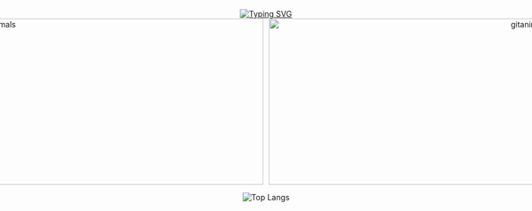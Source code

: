<!-- title logo -->
<div align="center">
  <a href="https://git.io/typing-svg">
    <img src="https://readme-typing-svg.demolab.com?font=Bitcount+Prop+Single&size=32&duration=3000&pause=1000&color=E11F82FF&background=006242A7&center=true&vCenter=true&width=600&height=80&lines=It's+me%2C+YOUNGHYUN" alt="Typing SVG" />
  </a>
</div>


<!-- pet-gitanimals -->
<div align="center" style="display: flex; justify-content: center; gap: 10px;">
  <a href="https://www.gitanimals.org/en_US?utm_medium=image&utm_source=deepInTheWoodz&utm_content=farm">
    <img
      src="https://render.gitanimals.org/farms/deepInTheWoodz"
      width="1000"
      height="300"
      alt="my gitanimals"
    />
  </a>
  <a href="https://www.gitanimals.org/">
    <img
      src="https://render.gitanimals.org/guilds/740958664789626902/draw"
      width="1000"
      height="300"
      alt="gitanimals in my guild"
    />
  </a>
</div>


<!-- top languages -->
<div align="center">
  
![Top Langs](https://github-readme-stats.vercel.app/api/top-langs/?username=deepInTheWoodz)

</div>
